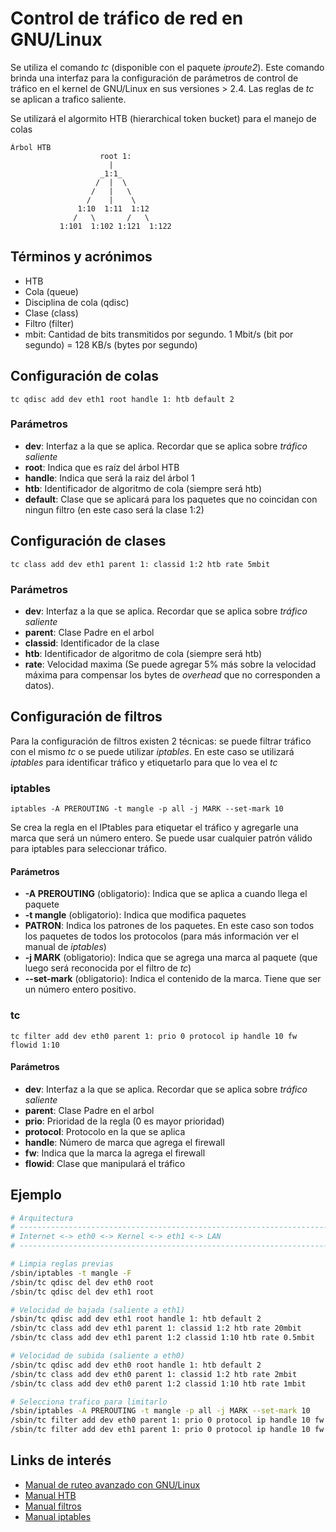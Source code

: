 Control de tráfico de red en GNU/Linux
==============================================================================
Se utiliza el comando *tc* (disponible con el paquete *iproute2*). Este comando
brinda una interfaz para la configuración de parámetros de control de tráfico
en el kernel de GNU/Linux en sus versiones > 2.4. Las reglas de *tc* se aplican
a trafico saliente.

Se utilizará el algormito HTB (hierarchical token bucket) para el manejo de
colas

```
Árbol HTB
                    root 1:
                      |
                    _1:1_
                   /  |  \
                  /   |   \
                 /    |    \
               1:10  1:11  1:12
              /   \       /   \
           1:101  1:102 1:121  1:122

```


Términos y acrónimos
------------------------------------------------------------------------------
* HTB
* Cola (queue)
* Disciplina de cola (qdisc)
* Clase (class)
* Filtro (filter)
* mbit: Cantidad de bits transmitidos por segundo.
1 Mbit/s (bit por segundo) = 128 KB/s (bytes por segundo)


Configuración de colas
------------------------------------------------------------------------------
`tc qdisc add dev eth1 root handle 1: htb default 2`

### Parámetros
* __dev__: Interfaz a la que se aplica. Recordar que se aplica sobre *tráfico
saliente*
* __root__: Indica que es raíz del árbol HTB
* __handle__: Indica que será la raiz del árbol 1
* __htb__: Identificador de algoritmo de cola (siempre será htb)
* __default__: Clase que se aplicará para los paquetes que no coincidan con
ningun filtro (en este caso será la clase 1:2)


Configuración de clases
------------------------------------------------------------------------------
`tc class add dev eth1 parent 1: classid 1:2 htb rate 5mbit`

### Parámetros
* __dev__: Interfaz a la que se aplica. Recordar que se aplica sobre *tráfico
saliente*
* __parent__: Clase Padre en el arbol
* __classid__: Identificador de la clase
* __htb__: Identificador de algoritmo de cola (siempre será htb)
* __rate__: Velocidad maxima (Se puede agregar 5% más sobre la velocidad máxima
  para compensar los bytes de *overhead* que no corresponden a datos).


Configuración de filtros
------------------------------------------------------------------------------
Para la configuración de filtros existen 2 técnicas: se puede filtrar tráfico
con el mismo *tc* o se puede utilizar *iptables*. En este caso se utilizará
*iptables* para identificar tráfico y etiquetarlo para que lo vea el *tc*

### iptables

`iptables -A PREROUTING -t mangle -p all -j MARK --set-mark 10`

Se crea la regla en el IPtables para etiquetar el tráfico y agregarle una marca
que será un número entero. Se puede usar cualquier patrón válido para iptables
para seleccionar tráfico.

#### Parámetros
* __-A PREROUTING__ (obligatorio): Indica que se aplica a cuando llega el
  paquete
* __-t mangle__ (obligatorio): Indica que modifica paquetes
* __PATRON__: Indica los patrones de los paquetes. En este caso son todos los
  paquetes de todos los protocolos (para más información ver el manual de
  *iptables*)
* __-j MARK__ (obligatorio): Indica que se agrega una marca al paquete (que
  luego será reconocida por el filtro de *tc*)
* __--set-mark__ (obligatorio): Indica el contenido de la marca. Tiene que ser
 un número entero positivo.

### tc

`tc filter add dev eth0 parent 1: prio 0 protocol ip handle 10 fw flowid 1:10`

#### Parámetros
* __dev__: Interfaz a la que se aplica. Recordar que se aplica sobre *tráfico
saliente*
* __parent__: Clase Padre en el arbol
* __prio__: Prioridad de la regla (0 es mayor prioridad)
* __protocol__: Protocolo en la que se aplica
* __handle__: Número de marca que agrega el firewall
* __fw__: Indica que la marca la agrega el firewall
* __flowid__: Clase que manipulará el tráfico

Ejemplo
------------------------------------------------------------------------------
```sh
# Arquitectura
# ----------------------------------------------------------------------------
# Internet <-> eth0 <-> Kernel <-> eth1 <-> LAN
# ----------------------------------------------------------------------------

# Limpia reglas previas
/sbin/iptables -t mangle -F
/sbin/tc qdisc del dev eth0 root
/sbin/tc qdisc del dev eth1 root

# Velocidad de bajada (saliente a eth1)
/sbin/tc qdisc add dev eth1 root handle 1: htb default 2
/sbin/tc class add dev eth1 parent 1: classid 1:2 htb rate 20mbit
/sbin/tc class add dev eth1 parent 1:2 classid 1:10 htb rate 0.5mbit

# Velocidad de subida (saliente a eth0)
/sbin/tc qdisc add dev eth0 root handle 1: htb default 2
/sbin/tc class add dev eth0 parent 1: classid 1:2 htb rate 2mbit
/sbin/tc class add dev eth0 parent 1:2 classid 1:10 htb rate 1mbit

# Selecciona trafico para limitarlo
/sbin/iptables -A PREROUTING -t mangle -p all -j MARK --set-mark 10
/sbin/tc filter add dev eth0 parent 1: prio 0 protocol ip handle 10 fw flowid 1:10
/sbin/tc filter add dev eth1 parent 1: prio 0 protocol ip handle 10 fw flowid 1:10
```


Links de interés
------------------------------------------------------------------------------
* [Manual de ruteo avanzado con GNU/Linux](http://lartc.org/howto/lartc.qdisc.filters.html)
* [Manual HTB](http://luxik.cdi.cz/~devik/qos/htb/manual/userg.htm)
* [Manual filtros](http://lartc.org/howto/lartc.qdisc.filters.html)
* [Manual iptables](http://ipset.netfilter.org/iptables.man.html)
